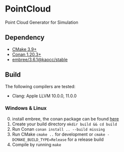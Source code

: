 # PointCloud
Point Cloud Generator for Simulation


## Dependency

- [CMake 3.9+](https://cmake.org/)
- [Conan 1.20.3+](https://conan.io/)
- [embree/3.6.1@kaocc/stable](https://github.com/KaoCC/conan-packages/tree/master/recipes/embree)

## Build

The following compilers are tested:

- Clang: Apple LLVM 10.0.0, 11.0.0

### Windows & Linux

0. install embree, the conan package can be found [here](https://github.com/KaoCC/conan-packages)
1. Create your build directory `mkdir build && cd build`
2. Run Conan `conan install .. --build missing`
3. Run CMake `cmake ..` for development or `cmake -DCMAKE_BUILD_TYPE=Release` for a release build
4. Compile by running `make`
